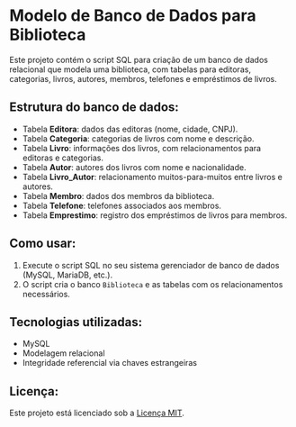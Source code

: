 # Modelo de Banco de Dados para Biblioteca

Este projeto contém o script SQL para criação de um banco de dados relacional que modela uma biblioteca, com tabelas para editoras, categorias, livros, autores, membros, telefones e empréstimos de livros.

## Estrutura do banco de dados:

* Tabela **Editora**: dados das editoras (nome, cidade, CNPJ).
* Tabela **Categoria**: categorias de livros com nome e descrição.
* Tabela **Livro**: informações dos livros, com relacionamentos para editoras e categorias.
* Tabela **Autor**: autores dos livros com nome e nacionalidade.
* Tabela **Livro_Autor**: relacionamento muitos-para-muitos entre livros e autores.
* Tabela **Membro**: dados dos membros da biblioteca.
* Tabela **Telefone**: telefones associados aos membros.
* Tabela **Emprestimo**: registro dos empréstimos de livros para membros.

## Como usar:

1. Execute o script SQL no seu sistema gerenciador de banco de dados (MySQL, MariaDB, etc.).
2. O script cria o banco `Biblioteca` e as tabelas com os relacionamentos necessários.

## Tecnologias utilizadas:

- MySQL
- Modelagem relacional
- Integridade referencial via chaves estrangeiras

## Licença:

Este projeto está licenciado sob a [Licença MIT](./LICENSE).
